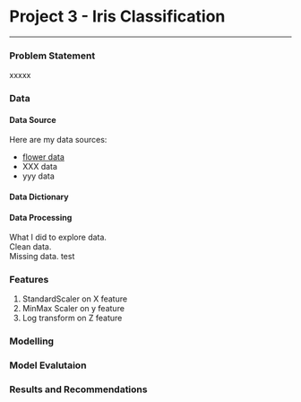 # Project 3 - Iris Classification

---

### Problem Statement


xxxxx

### Data

#### Data Source
Here are my data sources:
* [flower data](https://www.bbc.co.uk)
* XXX data
* yyy data

#### Data Dictionary


#### Data Processing

What I did to explore data.  
Clean data. <br>
Missing data. 
test


### Features
1. StandardScaler on X feature
2. MinMax Scaler on y feature
3. Log transform on Z feature

### Modelling

### Model Evalutaion

### Results and Recommendations

